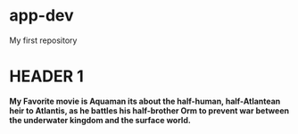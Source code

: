 # app-dev
My first repository
# HEADER 1
**My Favorite movie is Aquaman its about the half-human, half-Atlantean heir to Atlantis, as he battles his half-brother Orm to prevent war between the underwater kingdom and the surface world.**

